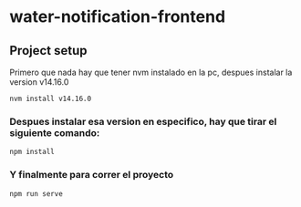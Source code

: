 # water-notification-frontend

## Project setup
Primero que nada hay que tener nvm instalado en la pc, despues instalar la version v14.16.0

```
nvm install v14.16.0
```

### Despues instalar esa version en especifico, hay que tirar el siguiente comando:
```
npm install
```

### Y finalmente para correr el proyecto
```
npm run serve
```

